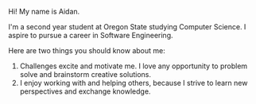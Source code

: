 Hi! My name is Aidan.

I'm a second year student at Oregon State studying Computer Science. I aspire to pursue a career in Software Engineering.

Here are two things you should know about me:

1. Challenges excite and motivate me. I love any opportunity to problem solve and brainstorm creative solutions.
2. I enjoy working with and helping others, because I strive to learn new perspectives and exchange knowledge.

<!---
aidanwroos/aidanwroos is a ✨ special ✨ repository because its `README.md` (this file) appears on your GitHub profile.
You can click the Preview link to take a look at your changes.
--->
